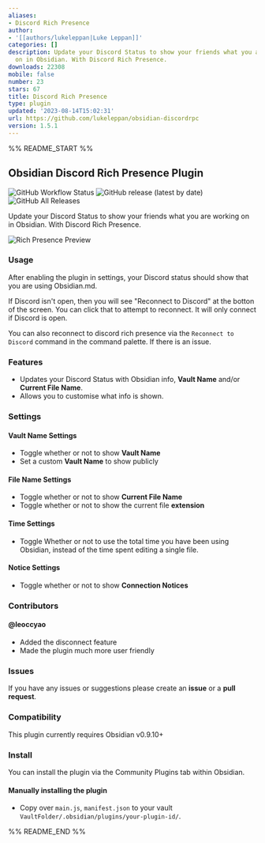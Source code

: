 ```yaml
---
aliases:
- Discord Rich Presence
author:
- '[[authors/lukeleppan|Luke Leppan]]'
categories: []
description: Update your Discord Status to show your friends what you are working
  on in Obsidian. With Discord Rich Presence.
downloads: 22308
mobile: false
number: 23
stars: 67
title: Discord Rich Presence
type: plugin
updated: '2023-08-14T15:02:31'
url: https://github.com/lukeleppan/obsidian-discordrpc
version: 1.5.1
---
```


%% README_START %%

## Obsidian Discord Rich Presence Plugin

![GitHub Workflow Status](https://img.shields.io/github/workflow/status/lukeleppan/obsidian-discordrpc/Build%20Release?logo=github&style=for-the-badge) ![GitHub release (latest by date)](https://img.shields.io/github/v/release/lukeleppan/obsidian-discordrpc?style=for-the-badge) ![GitHub All Releases](https://img.shields.io/github/downloads/lukeleppan/obsidian-discordrpc/total?style=for-the-badge)

Update your Discord Status to show your friends what you are working on in Obsidian. With Discord Rich Presence.

![Rich Presence Preview](https://raw.githubusercontent.com/lukeleppan/obsidian-discordrpc/master/assets/presence.gif)

### Usage

After enabling the plugin in settings, your Discord status should show that you are using Obsidian.md.

If Discord isn't open, then you will see "Reconnect to Discord" at the botton of the screen. You can click that to attempt to reconnect. It will only connect if Discord is open.

You can also reconnect to discord rich presence via the `Reconnect to Discord` command in the command palette. If there is an issue.

### Features

- Updates your Discord Status with Obsidian info, **Vault Name** and/or **Current File Name**.
- Allows you to customise what info is shown.

### Settings

#### Vault Name Settings

- Toggle whether or not to show **Vault Name**
- Set a custom **Vault Name** to show publicly

#### File Name Settings

- Toggle whether or not to show **Current File Name**
- Toggle whether or not to show the current file **extension**

#### Time Settings

- Toggle Whether or not to use the total time you have been using Obsidian, instead of the time spent editing a single file.

#### Notice Settings

- Toggle whether or not to show **Connection Notices**

### Contributors

#### @leoccyao

- Added the disconnect feature
- Made the plugin much more user friendly

### Issues

If you have any issues or suggestions please create an **issue** or a **pull request**.

### Compatibility

This plugin currently requires Obsidian v0.9.10+

### Install

You can install the plugin via the Community Plugins tab within Obsidian.

#### Manually installing the plugin

- Copy over `main.js`, `manifest.json` to your vault `VaultFolder/.obsidian/plugins/your-plugin-id/`.


%% README_END %%